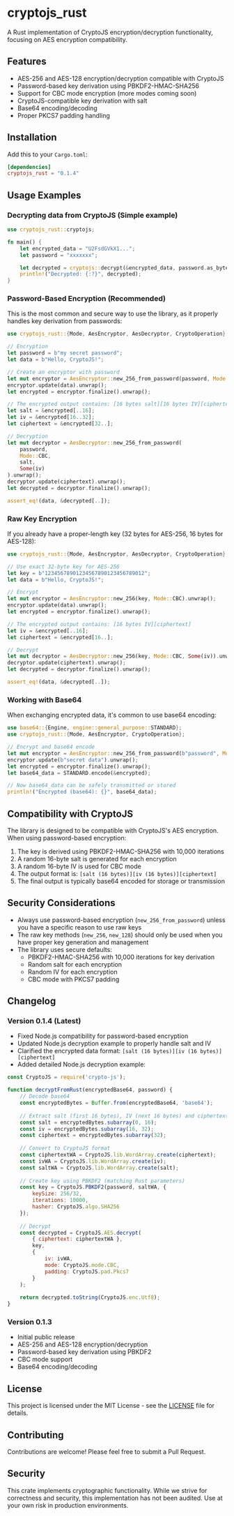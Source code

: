 # cryptojs_rust

A Rust implementation of CryptoJS encryption/decryption functionality, focusing on AES encryption compatibility.

## Features

- AES-256 and AES-128 encryption/decryption compatible with CryptoJS
- Password-based key derivation using PBKDF2-HMAC-SHA256
- Support for CBC mode encryption (more modes coming soon)
- CryptoJS-compatible key derivation with salt
- Base64 encoding/decoding
- Proper PKCS7 padding handling

## Installation

Add this to your `Cargo.toml`:

```toml
[dependencies]
cryptojs_rust = "0.1.4"
```

## Usage Examples

### Decrypting data from CryptoJS (Simple example)

```rs
use cryptojs_rust::cryptojs;

fn main() {
    let encrypted_data = "U2FsdGVkX1...";
    let password = "xxxxxxx";

    let decrypted = cryptojs::decrypt(&encrypted_data, password.as_bytes());
    println!("Decrypted: {:?}", decrypted);
}
```

### Password-Based Encryption (Recommended)

This is the most common and secure way to use the library, as it properly handles key derivation from passwords:

```rust
use cryptojs_rust::{Mode, AesEncryptor, AesDecryptor, CryptoOperation};

// Encryption
let password = b"my secret password";
let data = b"Hello, CryptoJS!";

// Create an encryptor with password
let mut encryptor = AesEncryptor::new_256_from_password(password, Mode::CBC).unwrap();
encryptor.update(data).unwrap();
let encrypted = encryptor.finalize().unwrap();

// The encrypted output contains: [16 bytes salt][16 bytes IV][ciphertext]
let salt = &encrypted[..16];
let iv = &encrypted[16..32];
let ciphertext = &encrypted[32..];

// Decryption
let mut decryptor = AesDecryptor::new_256_from_password(
    password,
    Mode::CBC,
    salt,
    Some(iv)
).unwrap();
decryptor.update(ciphertext).unwrap();
let decrypted = decryptor.finalize().unwrap();

assert_eq!(data, &decrypted[..]);
```

### Raw Key Encryption

If you already have a proper-length key (32 bytes for AES-256, 16 bytes for AES-128):

```rust
use cryptojs_rust::{Mode, AesEncryptor, AesDecryptor, CryptoOperation};

// Use exact 32-byte key for AES-256
let key = b"12345678901234567890123456789012";
let data = b"Hello, CryptoJS!";

// Encrypt
let mut encryptor = AesEncryptor::new_256(key, Mode::CBC).unwrap();
encryptor.update(data).unwrap();
let encrypted = encryptor.finalize().unwrap();

// The encrypted output contains: [16 bytes IV][ciphertext]
let iv = &encrypted[..16];
let ciphertext = &encrypted[16..];

// Decrypt
let mut decryptor = AesDecryptor::new_256(key, Mode::CBC, Some(iv)).unwrap();
decryptor.update(ciphertext).unwrap();
let decrypted = decryptor.finalize().unwrap();

assert_eq!(data, &decrypted[..]);
```

### Working with Base64

When exchanging encrypted data, it's common to use base64 encoding:

```rust
use base64::{Engine, engine::general_purpose::STANDARD};
use cryptojs_rust::{Mode, AesEncryptor, CryptoOperation};

// Encrypt and base64 encode
let mut encryptor = AesEncryptor::new_256_from_password(b"password", Mode::CBC).unwrap();
encryptor.update(b"secret data").unwrap();
let encrypted = encryptor.finalize().unwrap();
let base64_data = STANDARD.encode(&encrypted);

// Now base64_data can be safely transmitted or stored
println!("Encrypted (base64): {}", base64_data);
```

## Compatibility with CryptoJS

The library is designed to be compatible with CryptoJS's AES encryption. When using password-based encryption:

1. The key is derived using PBKDF2-HMAC-SHA256 with 10,000 iterations
2. A random 16-byte salt is generated for each encryption
3. A random 16-byte IV is used for CBC mode
4. The output format is: `[salt (16 bytes)][iv (16 bytes)][ciphertext]`
5. The final output is typically base64 encoded for storage or transmission

## Security Considerations

- Always use password-based encryption (`new_256_from_password`) unless you have a specific reason to use raw keys
- The raw key methods (`new_256`, `new_128`) should only be used when you have proper key generation and management
- The library uses secure defaults:
  - PBKDF2-HMAC-SHA256 with 10,000 iterations for key derivation
  - Random salt for each encryption
  - Random IV for each encryption
  - CBC mode with PKCS7 padding

## Changelog

### Version 0.1.4 (Latest)
- Fixed Node.js compatibility for password-based encryption
- Updated Node.js decryption example to properly handle salt and IV
- Clarified the encrypted data format: `[salt (16 bytes)][iv (16 bytes)][ciphertext]`
- Added detailed Node.js decryption example:

```javascript
const CryptoJS = require('crypto-js');

function decryptFromRust(encryptedBase64, password) {
    // Decode base64
    const encryptedBytes = Buffer.from(encryptedBase64, 'base64');
    
    // Extract salt (first 16 bytes), IV (next 16 bytes) and ciphertext
    const salt = encryptedBytes.subarray(0, 16);
    const iv = encryptedBytes.subarray(16, 32);
    const ciphertext = encryptedBytes.subarray(32);
    
    // Convert to CryptoJS format
    const ciphertextWA = CryptoJS.lib.WordArray.create(ciphertext);
    const ivWA = CryptoJS.lib.WordArray.create(iv);
    const saltWA = CryptoJS.lib.WordArray.create(salt);
    
    // Create key using PBKDF2 (matching Rust parameters)
    const key = CryptoJS.PBKDF2(password, saltWA, {
        keySize: 256/32,
        iterations: 10000,
        hasher: CryptoJS.algo.SHA256
    });
    
    // Decrypt
    const decrypted = CryptoJS.AES.decrypt(
        { ciphertext: ciphertextWA },
        key,
        {
            iv: ivWA,
            mode: CryptoJS.mode.CBC,
            padding: CryptoJS.pad.Pkcs7
        }
    );
    
    return decrypted.toString(CryptoJS.enc.Utf8);
}
```

### Version 0.1.3
- Initial public release
- AES-256 and AES-128 encryption/decryption
- Password-based key derivation using PBKDF2
- CBC mode support
- Base64 encoding/decoding

## License

This project is licensed under the MIT License - see the [LICENSE](LICENSE) file for details.

## Contributing

Contributions are welcome! Please feel free to submit a Pull Request.

## Security

This crate implements cryptographic functionality. While we strive for correctness and security, this implementation has not been audited. Use at your own risk in production environments. 